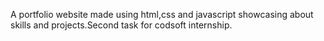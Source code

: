 A portfolio website made using html,css and javascript showcasing about skills and projects.Second task for codsoft internship.
